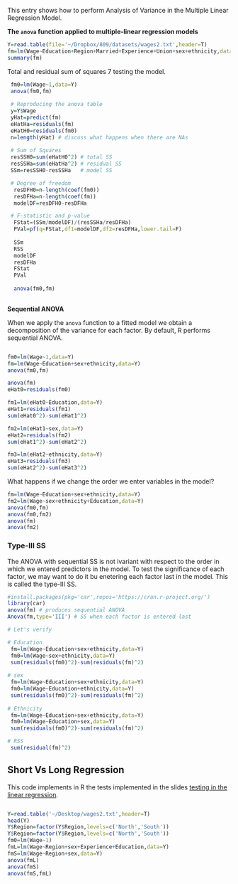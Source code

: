 This entry shows how to perform Analysis of Variance in the Multiple Linear Regression Model.


**The `anova` function applied to multiple-linear regression models**

```r
Y=read.table(file='~/Dropbox/809/datasets/wages2.txt',header=T)
fm=lm(Wage~Education+Region+Married+Experience+Union+sex+ethnicity,data=Y)
summary(fm)

```

Total and residual sum of squares 7 testing the model.

```r
 fm0=lm(Wage~1,data=Y)
 anova(fm0,fm)
 
 # Reproducing the anova table
 y=Y$Wage
 yHat=predict(fm)
 eHatHa=residuals(fm)
 eHatH0=residuals(fm0)
 n=length(yHat) # discuss what happens when there are NAs
 
 # Sum of Squares
 resSSH0=sum(eHatH0^2) # total SS  
 resSSHa=sum(eHatHa^2) # residual SS
 SSm=resSSH0-resSSHa   # model SS

 # Degree of freedom
  resDFH0=n-length(coef(fm0))
  resDFHa=n-length(coef(fm))
  modelDF=resDFH0-resDFHa

 # F-statistic and p-value
  FStat=(SSm/modelDF)/(resSSHa/resDFHa)
  PVal=pf(q=FStat,df1=modelDF,df2=resDFHa,lower.tail=F)
  
  SSm
  RSS
  modelDF
  resDFHa
  FStat
  PVal
  
  anova(fm0,fm)
  
```

**Sequential ANOVA**

When we apply the `anova` function to a fitted model we obtain a decomposition of the variance for each factor. 
By default, R performs sequential ANOVA. 

```r

fm0=lm(Wage~1,data=Y)
fm=lm(Wage~Education+sex+ethnicity,data=Y)
anova(fm0,fm)

anova(fm)
eHat0=residuals(fm0)

fm1=lm(eHat0~Education,data=Y)
eHat1=residuals(fm1)
sum(eHat0^2)-sum(eHat1^2)

fm2=lm(eHat1~sex,data=Y)
eHat2=residuals(fm2)
sum(eHat1^2)-sum(eHat2^2)

fm3=lm(eHat2~ethnicity,data=Y)
eHat3=residuals(fm3)
sum(eHat2^2)-sum(eHat3^2)

```

What happens if we change the order we enter variables in the model?

```r
fm=lm(Wage~Education+sex+ethnicity,data=Y)
fm2=lm(Wage~sex+ethnicity+Education,data=Y)
anova(fm0,fm)
anova(fm0,fm2)
anova(fm)
anova(fm2)
```

### Type-III SS 

The ANOVA with sequential SS is not ivariant with respect to the order in which we entered predictors in the model. To test the significance of each factor, we may want to do it bu enetering each factor last in the model. This is called the type-III SS.

```r
#install.packages(pkg='car',repos='https://cran.r-project.org/')
library(car)
anova(fm) # produces sequential ANOVA
Anova(fm,type='III') # SS when each factor is entered last

# Let's verify

# Education
 fm=lm(Wage~Education+sex+ethnicity,data=Y)
 fm0=lm(Wage~sex+ethnicity,data=Y)
 sum(residuals(fm0)^2)-sum(residuals(fm)^2)
 
# sex
 fm=lm(Wage~Education+sex+ethnicity,data=Y)
 fm0=lm(Wage~Education+ethnicity,data=Y)
 sum(residuals(fm0)^2)-sum(residuals(fm)^2)
 
# Ethnicity
 fm=lm(Wage~Education+sex+ethnicity,data=Y)
 fm0=lm(Wage~Education+sex,data=Y)
 sum(residuals(fm0)^2)-sum(residuals(fm)^2)

# RSS
 sum(residual(fm)^2)

```


## Short Vs Long Regression

This code implements in R the tests implemented in the slides [testing in the linear regression](https://github.com/gdlc/EPI809/blob/master/5_TESTING_IN_MLR.pdf).
```r

Y=read.table('~/Desktop/wages2.txt',header=T)
head(Y)
Y$Region=factor(Y$Region,levels=c('North','South'))
Y$Region=factor(Y$Region,levels=c('North','South'))
fm0=lm(Wage~1)
fmL=lm(Wage~Region+sex+Experience+Education,data=Y)
fmS=lm(Wage~Region+sex,data=Y)
anova(fmL)
anova(fmS)
anova(fmS,fmL)

```
